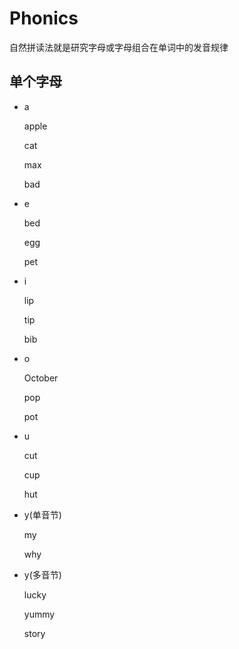 # Phonics

自然拼读法就是研究字母或字母组合在单词中的发音规律

## 单个字母

- a

  apple

  cat

  max

  bad

- e

  bed

  egg

  pet

- i

  lip

  tip

  bib

- o

  October

  pop

  pot

- u

  cut

  cup

  hut

- y(单音节)

  my

  why

- y(多音节)

  lucky

  yummy

  story